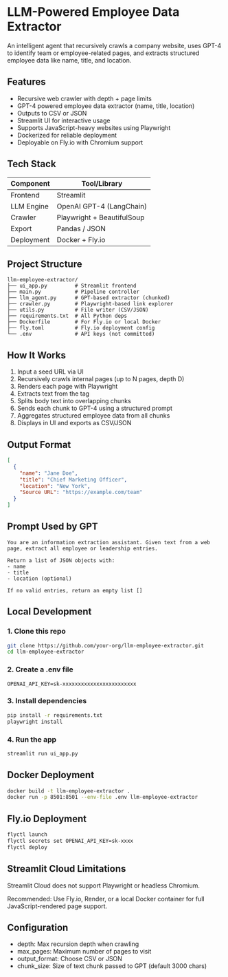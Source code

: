 # LLM-Powered Employee Data Extractor

An intelligent agent that recursively crawls a company website, uses GPT-4 to identify team or employee-related pages, and extracts structured employee data like name, title, and location.

## Features

- Recursive web crawler with depth + page limits
- GPT-4 powered employee data extractor (name, title, location)
- Outputs to CSV or JSON
- Streamlit UI for interactive usage
- Supports JavaScript-heavy websites using Playwright
- Dockerized for reliable deployment
- Deployable on Fly.io with Chromium support

## Tech Stack

| Component    | Tool/Library              |
|--------------|---------------------------|
| Frontend     | Streamlit                 |
| LLM Engine   | OpenAI GPT-4 (LangChain)  |
| Crawler      | Playwright + BeautifulSoup|
| Export       | Pandas / JSON             |
| Deployment   | Docker + Fly.io           |

## Project Structure

```
llm-employee-extractor/
├── ui_app.py         # Streamlit frontend
├── main.py           # Pipeline controller
├── llm_agent.py      # GPT-based extractor (chunked)
├── crawler.py        # Playwright-based link explorer
├── utils.py          # File writer (CSV/JSON)
├── requirements.txt  # All Python deps
├── Dockerfile        # For Fly.io or local Docker
├── fly.toml          # Fly.io deployment config
└── .env              # API keys (not committed)
```

## How It Works

1. Input a seed URL via UI
2. Recursively crawls internal pages (up to N pages, depth D)
3. Renders each page with Playwright
4. Extracts text from the <body> tag
5. Splits body text into overlapping chunks
6. Sends each chunk to GPT-4 using a structured prompt
7. Aggregates structured employee data from all chunks
8. Displays in UI and exports as CSV/JSON

## Output Format

```json
[
  {
    "name": "Jane Doe",
    "title": "Chief Marketing Officer",
    "location": "New York",
    "Source URL": "https://example.com/team"
  }
]
```

## Prompt Used by GPT

```
You are an information extraction assistant. Given text from a web page, extract all employee or leadership entries.

Return a list of JSON objects with:
- name
- title
- location (optional)

If no valid entries, return an empty list []
```

## Local Development

### 1. Clone this repo

```bash
git clone https://github.com/your-org/llm-employee-extractor.git
cd llm-employee-extractor
```

### 2. Create a .env file

```env
OPENAI_API_KEY=sk-xxxxxxxxxxxxxxxxxxxxxxxx
```

### 3. Install dependencies

```bash
pip install -r requirements.txt
playwright install
```

### 4. Run the app

```bash
streamlit run ui_app.py
```

## Docker Deployment

```bash
docker build -t llm-employee-extractor .
docker run -p 8501:8501 --env-file .env llm-employee-extractor
```

## Fly.io Deployment

```bash
flyctl launch
flyctl secrets set OPENAI_API_KEY=sk-xxxx
flyctl deploy
```

## Streamlit Cloud Limitations

Streamlit Cloud does not support Playwright or headless Chromium.

Recommended: Use Fly.io, Render, or a local Docker container for full JavaScript-rendered page support.

## Configuration

- depth: Max recursion depth when crawling
- max_pages: Maximum number of pages to visit
- output_format: Choose CSV or JSON
- chunk_size: Size of text chunk passed to GPT (default 3000 chars)

